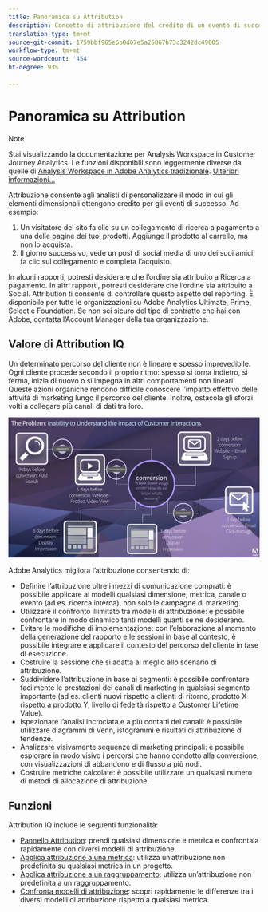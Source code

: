 ```yaml
---
title: Panoramica su Attribution
description: Concetto di attribuzione del credito di un evento di successo a più elementi di dimensione.
translation-type: tm+mt
source-git-commit: 1759bbf965e6b8d07e5a25867b73c3242dc49005
workflow-type: tm+mt
source-wordcount: '454'
ht-degree: 93%

---
```



# Panoramica su Attribution

>[!NOTE]
>
>Stai visualizzando la documentazione per Analysis Workspace in Customer Journey Analytics. Le funzioni disponibili sono leggermente diverse da quelle di [Analysis Workspace in Adobe Analytics tradizionale](https://docs.adobe.com/content/help/it-IT/analytics/analyze/analysis-workspace/home.html). [Ulteriori informazioni...](/help/getting-started/cja-aa.md)

Attribuzione consente agli analisti di personalizzare il modo in cui gli elementi dimensionali ottengono credito per gli eventi di successo. Ad esempio:

1. Un visitatore del sito fa clic su un collegamento di ricerca a pagamento a una delle pagine dei tuoi prodotti. Aggiunge il prodotto al carrello, ma non lo acquista.
2. Il giorno successivo, vede un post di social media di uno dei suoi amici, fa clic sul collegamento e completa l’acquisto.

In alcuni rapporti, potresti desiderare che l’ordine sia attribuito a Ricerca a pagamento. In altri rapporti, potresti desiderare che l’ordine sia attribuito a Social. Attribution ti consente di controllare questo aspetto del reporting. È disponibile per tutte le organizzazioni su Adobe Analytics Ultimate, Prime, Select e Foundation. Se non sei sicuro del tipo di contratto che hai con Adobe, contatta l’Account Manager della tua organizzazione.

## Valore di Attribution IQ

Un determinato percorso del cliente non è lineare e spesso imprevedibile. Ogni cliente procede secondo il proprio ritmo: spesso si torna indietro, si ferma, inizia di nuovo o si impegna in altri comportamenti non lineari. Queste azioni organiche rendono difficile conoscere l’impatto effettivo delle attività di marketing lungo il percorso del cliente. Inoltre, ostacola gli sforzi volti a collegare più canali di dati tra loro.

![Problema di Attribution IQ](assets/attribution_iq_problem.png)

Adobe Analytics migliora l’attribuzione consentendo di:

* Definire l’attribuzione oltre i mezzi di comunicazione comprati: è possibile applicare ai modelli qualsiasi dimensione, metrica, canale o evento (ad es. ricerca interna), non solo le campagne di marketing.
* Utilizzare il confronto illimitato tra modelli di attribuzione: è possibile confrontare in modo dinamico tanti modelli quanti se ne desiderano.
* Evitare le modifiche di implementazione: con l’elaborazione al momento della generazione del rapporto e le sessioni in base al contesto, è possibile integrare e applicare il contesto del percorso del cliente in fase di esecuzione.
* Costruire la sessione che si adatta al meglio allo scenario di attribuzione.
* Suddividere l’attribuzione in base ai segmenti: è possibile confrontare facilmente le prestazioni dei canali di marketing in qualsiasi segmento importante (ad es. clienti nuovi rispetto a clienti di ritorno, prodotto X rispetto a prodotto Y, livello di fedeltà rispetto a Customer Lifetime Value).
* Ispezionare l’analisi incrociata e a più contatti dei canali: è possibile utilizzare diagrammi di Venn, istogrammi e risultati di attribuzione di tendenze.
* Analizzare visivamente sequenze di marketing principali: è possibile esplorare in modo visivo i percorsi che hanno condotto alla conversione, con visualizzazioni di abbandono e di flusso a più nodi.
* Costruire metriche calcolate: è possibile utilizzare un qualsiasi numero di metodi di allocazione di attribuzione.

## Funzioni

Attribution IQ include le seguenti funzionalità:

* [Pannello Attribution](../c-panels/attribution.md): prendi qualsiasi dimensione e metrica e confrontala rapidamente con diversi modelli di attribuzione.
* [Applica attribuzione a una metrica](/help/analysis-workspace/visualizations/freeform-table/column-row-settings/column-settings.md): utilizza un’attribuzione non predefinita su qualsiasi metrica in un progetto.
* [Applica attribuzione a un raggruppamento](/help/components/dimensions/t-breakdown-fa.md): utilizza un’attribuzione non predefinita a un raggruppamento.
* [Confronta modelli di attribuzione](/help/components/apply-create-metrics.md): scopri rapidamente le differenze tra i diversi modelli di attribuzione rispetto a qualsiasi metrica.
